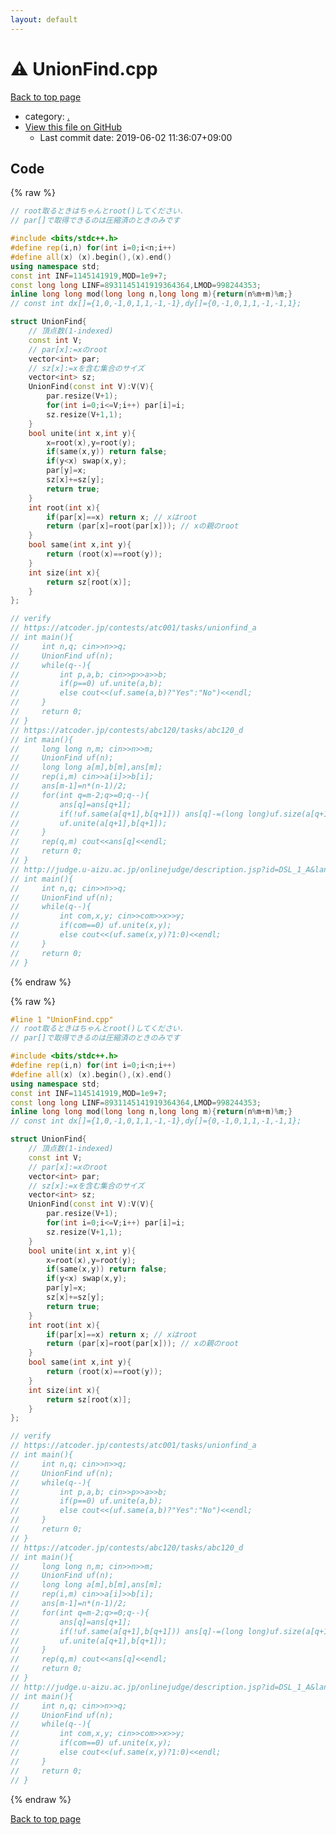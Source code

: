 ```yaml
---
layout: default
---
```


<!-- mathjax config similar to math.stackexchange -->
<script type="text/javascript" async
  src="https://cdnjs.cloudflare.com/ajax/libs/mathjax/2.7.5/MathJax.js?config=TeX-MML-AM_CHTML">
</script>
<script type="text/x-mathjax-config">
  MathJax.Hub.Config({
    TeX: { equationNumbers: { autoNumber: "AMS" }},
    tex2jax: {
      inlineMath: [ ['$','$'] ],
      processEscapes: true
    },
    "HTML-CSS": { matchFontHeight: false },
    displayAlign: "left",
    displayIndent: "2em"
  });
</script>

<script type="text/javascript" src="https://cdnjs.cloudflare.com/ajax/libs/jquery/3.4.1/jquery.min.js"></script>
<script src="https://cdn.jsdelivr.net/npm/jquery-balloon-js@1.1.2/jquery.balloon.min.js" integrity="sha256-ZEYs9VrgAeNuPvs15E39OsyOJaIkXEEt10fzxJ20+2I=" crossorigin="anonymous"></script>
<script type="text/javascript" src="../assets/js/copy-button.js"></script>
<link rel="stylesheet" href="../assets/css/copy-button.css" />


# :warning: UnionFind.cpp

<a href="../index.html">Back to top page</a>

* category: <a href="../index.html#5058f1af8388633f609cadb75a75dc9d">.</a>
* <a href="{{ site.github.repository_url }}/blob/master/UnionFind.cpp">View this file on GitHub</a>
    - Last commit date: 2019-06-02 11:36:07+09:00




## Code

<a id="unbundled"></a>
{% raw %}
```cpp
// root取るときはちゃんとroot()してください．
// par[]で取得できるのは圧縮済のときのみです

#include <bits/stdc++.h>
#define rep(i,n) for(int i=0;i<n;i++)
#define all(x) (x).begin(),(x).end()
using namespace std;
const int INF=1145141919,MOD=1e9+7;
const long long LINF=8931145141919364364,LMOD=998244353;
inline long long mod(long long n,long long m){return(n%m+m)%m;}
// const int dx[]={1,0,-1,0,1,1,-1,-1},dy[]={0,-1,0,1,1,-1,-1,1};

struct UnionFind{
    // 頂点数(1-indexed)
    const int V;
    // par[x]:=xのroot
    vector<int> par;
    // sz[x]:=xを含む集合のサイズ
    vector<int> sz;
    UnionFind(const int V):V(V){
        par.resize(V+1);
        for(int i=0;i<=V;i++) par[i]=i;
        sz.resize(V+1,1);
    }
    bool unite(int x,int y){
        x=root(x),y=root(y);
        if(same(x,y)) return false;
        if(y<x) swap(x,y);
        par[y]=x;
        sz[x]+=sz[y];
        return true;
    }
    int root(int x){
    	if(par[x]==x) return x; // xはroot
    	return (par[x]=root(par[x])); // xの親のroot
    }
    bool same(int x,int y){
    	return (root(x)==root(y));
    }
    int size(int x){
        return sz[root(x)];
    }
};

// verify
// https://atcoder.jp/contests/atc001/tasks/unionfind_a
// int main(){
//     int n,q; cin>>n>>q;
//     UnionFind uf(n);
//     while(q--){
//         int p,a,b; cin>>p>>a>>b;
//         if(p==0) uf.unite(a,b);
//         else cout<<(uf.same(a,b)?"Yes":"No")<<endl;
//     }
//     return 0;
// }
// https://atcoder.jp/contests/abc120/tasks/abc120_d
// int main(){
//     long long n,m; cin>>n>>m;
//     UnionFind uf(n);
//     long long a[m],b[m],ans[m];
//     rep(i,m) cin>>a[i]>>b[i];
//     ans[m-1]=n*(n-1)/2;
//     for(int q=m-2;q>=0;q--){
//         ans[q]=ans[q+1];
//         if(!uf.same(a[q+1],b[q+1])) ans[q]-=(long long)uf.size(a[q+1])*(long long)uf.size(b[q+1]);
//         uf.unite(a[q+1],b[q+1]);
//     }
//     rep(q,m) cout<<ans[q]<<endl;
//     return 0;
// }
// http://judge.u-aizu.ac.jp/onlinejudge/description.jsp?id=DSL_1_A&lang=jp
// int main(){
//     int n,q; cin>>n>>q;
//     UnionFind uf(n);
//     while(q--){
//         int com,x,y; cin>>com>>x>>y;
//         if(com==0) uf.unite(x,y);
//         else cout<<(uf.same(x,y)?1:0)<<endl;
//     }
//     return 0;
// }

```
{% endraw %}

<a id="bundled"></a>
{% raw %}
```cpp
#line 1 "UnionFind.cpp"
// root取るときはちゃんとroot()してください．
// par[]で取得できるのは圧縮済のときのみです

#include <bits/stdc++.h>
#define rep(i,n) for(int i=0;i<n;i++)
#define all(x) (x).begin(),(x).end()
using namespace std;
const int INF=1145141919,MOD=1e9+7;
const long long LINF=8931145141919364364,LMOD=998244353;
inline long long mod(long long n,long long m){return(n%m+m)%m;}
// const int dx[]={1,0,-1,0,1,1,-1,-1},dy[]={0,-1,0,1,1,-1,-1,1};

struct UnionFind{
    // 頂点数(1-indexed)
    const int V;
    // par[x]:=xのroot
    vector<int> par;
    // sz[x]:=xを含む集合のサイズ
    vector<int> sz;
    UnionFind(const int V):V(V){
        par.resize(V+1);
        for(int i=0;i<=V;i++) par[i]=i;
        sz.resize(V+1,1);
    }
    bool unite(int x,int y){
        x=root(x),y=root(y);
        if(same(x,y)) return false;
        if(y<x) swap(x,y);
        par[y]=x;
        sz[x]+=sz[y];
        return true;
    }
    int root(int x){
    	if(par[x]==x) return x; // xはroot
    	return (par[x]=root(par[x])); // xの親のroot
    }
    bool same(int x,int y){
    	return (root(x)==root(y));
    }
    int size(int x){
        return sz[root(x)];
    }
};

// verify
// https://atcoder.jp/contests/atc001/tasks/unionfind_a
// int main(){
//     int n,q; cin>>n>>q;
//     UnionFind uf(n);
//     while(q--){
//         int p,a,b; cin>>p>>a>>b;
//         if(p==0) uf.unite(a,b);
//         else cout<<(uf.same(a,b)?"Yes":"No")<<endl;
//     }
//     return 0;
// }
// https://atcoder.jp/contests/abc120/tasks/abc120_d
// int main(){
//     long long n,m; cin>>n>>m;
//     UnionFind uf(n);
//     long long a[m],b[m],ans[m];
//     rep(i,m) cin>>a[i]>>b[i];
//     ans[m-1]=n*(n-1)/2;
//     for(int q=m-2;q>=0;q--){
//         ans[q]=ans[q+1];
//         if(!uf.same(a[q+1],b[q+1])) ans[q]-=(long long)uf.size(a[q+1])*(long long)uf.size(b[q+1]);
//         uf.unite(a[q+1],b[q+1]);
//     }
//     rep(q,m) cout<<ans[q]<<endl;
//     return 0;
// }
// http://judge.u-aizu.ac.jp/onlinejudge/description.jsp?id=DSL_1_A&lang=jp
// int main(){
//     int n,q; cin>>n>>q;
//     UnionFind uf(n);
//     while(q--){
//         int com,x,y; cin>>com>>x>>y;
//         if(com==0) uf.unite(x,y);
//         else cout<<(uf.same(x,y)?1:0)<<endl;
//     }
//     return 0;
// }

```
{% endraw %}

<a href="../index.html">Back to top page</a>


